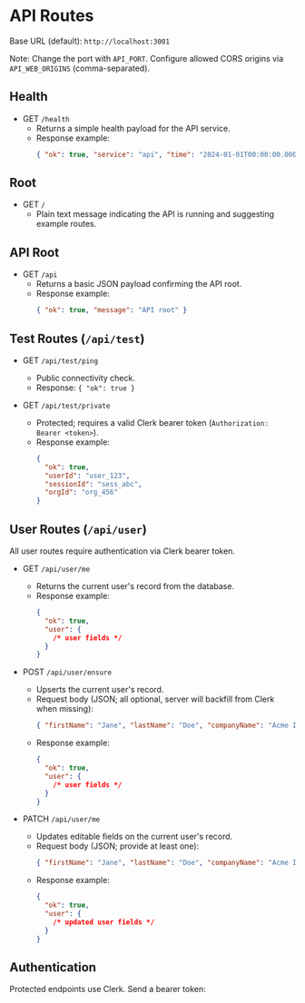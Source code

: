 # API Routes

Base URL (default): `http://localhost:3001`

Note: Change the port with `API_PORT`. Configure allowed CORS origins via `API_WEB_ORIGINS` (comma-separated).

## Health

- GET `/health`
  - Returns a simple health payload for the API service.
  - Response example:
    ```json
    { "ok": true, "service": "api", "time": "2024-01-01T00:00:00.000Z" }
    ```

## Root

- GET `/`
  - Plain text message indicating the API is running and suggesting example routes.

## API Root

- GET `/api`
  - Returns a basic JSON payload confirming the API root.
  - Response example:
    ```json
    { "ok": true, "message": "API root" }
    ```

## Test Routes (`/api/test`)

- GET `/api/test/ping`
  - Public connectivity check.
  - Response: `{ "ok": true }`

- GET `/api/test/private`
  - Protected; requires a valid Clerk bearer token (`Authorization: Bearer <token>`).
  - Response example:
    ```json
    {
      "ok": true,
      "userId": "user_123",
      "sessionId": "sess_abc",
      "orgId": "org_456"
    }
    ```

## User Routes (`/api/user`)

All user routes require authentication via Clerk bearer token.

- GET `/api/user/me`
  - Returns the current user's record from the database.
  - Response example:
    ```json
    {
      "ok": true,
      "user": {
        /* user fields */
      }
    }
    ```

- POST `/api/user/ensure`
  - Upserts the current user's record.
  - Request body (JSON; all optional, server will backfill from Clerk when missing):
    ```json
    { "firstName": "Jane", "lastName": "Doe", "companyName": "Acme Inc." }
    ```
  - Response example:
    ```json
    {
      "ok": true,
      "user": {
        /* user fields */
      }
    }
    ```

- PATCH `/api/user/me`
  - Updates editable fields on the current user's record.
  - Request body (JSON; provide at least one):
    ```json
    { "firstName": "Jane", "lastName": "Doe", "companyName": "Acme Inc." }
    ```
  - Response example:
    ```json
    {
      "ok": true,
      "user": {
        /* updated user fields */
      }
    }
    ```

## Authentication

Protected endpoints use Clerk. Send a bearer token:
